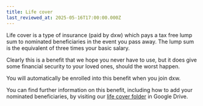 ```yaml
---
title: Life cover
last_reviewed_at: 2025-05-16T17:00:00.000Z
---
```

Life cover is a type of insurance (paid by dxw) which pays a tax free lump sum to nominated beneficiaries in the event you pass away. The lump sum is the equivalent of three times your basic salary.

Clearly this is a benefit that we hope you never have to use, but it does give some financial security to your loved ones, should the worst happen.

You will automatically be enrolled into this benefit when you join dxw.

You can find further information on this benefit, including how to add your nominated beneficiaries, by visiting our [life cover folder](https://drive.google.com/drive/folders/1O8f_I3vMyVeVLavkC-yStIm2Ma5tuZWH) in Google Drive.